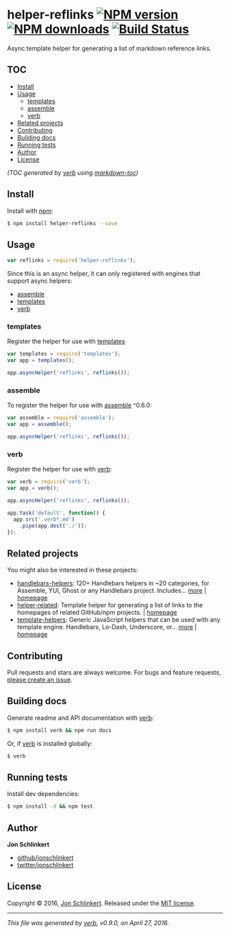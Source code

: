 # helper-reflinks [![NPM version](https://img.shields.io/npm/v/helper-reflinks.svg?style=flat)](https://www.npmjs.com/package/helper-reflinks) [![NPM downloads](https://img.shields.io/npm/dm/helper-reflinks.svg?style=flat)](https://npmjs.org/package/helper-reflinks) [![Build Status](https://img.shields.io/travis/helpers/helper-reflinks.svg?style=flat)](https://travis-ci.org/helpers/helper-reflinks)

Async template helper for generating a list of markdown reference links.

## TOC

- [Install](#install)
- [Usage](#usage)
  * [templates](#templates)
  * [assemble](#assemble)
  * [verb](#verb)
- [Related projects](#related-projects)
- [Contributing](#contributing)
- [Building docs](#building-docs)
- [Running tests](#running-tests)
- [Author](#author)
- [License](#license)

_(TOC generated by [verb](https://github.com/verbose/verb) using [markdown-toc](https://github.com/jonschlinkert/markdown-toc))_

## Install

Install with [npm](https://www.npmjs.com/):

```sh
$ npm install helper-reflinks --save
```

## Usage

```js
var reflinks = require('helper-reflinks');
```

Since this is an async helper, it can only registered with engines that support async helpers:

* [assemble](#assemble)
* [templates](#templates)
* [verb](#verb)

### templates

Register the helper for use with [templates](https://github.com/jonschlinkert/templates)

```js
var templates = require('templates');
var app = templates();

app.asyncHelper('reflinks', reflinks());
```

### assemble

To register the helper for use with [assemble](https://github.com/assemble/assemble) ^0.6.0:

```js
var assemble = require('assemble');
var app = assemble();

app.asyncHelper('reflinks', reflinks());
```

### verb

Register the helper for use with [verb](https://github.com/verbose/verb):

```js
var verb = require('verb');
var app = verb();

app.asyncHelper('reflinks', reflinks());

app.task('default', function() {
  app.src('.verb*.md')
    .pipe(app.dest('./'));
});
```

## Related projects

You might also be interested in these projects:

* [handlebars-helpers](https://www.npmjs.com/package/handlebars-helpers): 120+ Handlebars helpers in ~20 categories, for Assemble, YUI, Ghost or any Handlebars project. Includes… [more](https://www.npmjs.com/package/handlebars-helpers) | [homepage](https://github.com/assemble/handlebars-helpers)
* [helper-related](https://www.npmjs.com/package/helper-related): Template helper for generating a list of links to the homepages of related GitHub/npm projects. | [homepage](https://github.com/helpers/helper-related)
* [template-helpers](https://www.npmjs.com/package/template-helpers): Generic JavaScript helpers that can be used with any template engine. Handlebars, Lo-Dash, Underscore, or… [more](https://www.npmjs.com/package/template-helpers) | [homepage](https://github.com/jonschlinkert/template-helpers)

## Contributing

Pull requests and stars are always welcome. For bugs and feature requests, [please create an issue](https://github.com/helpers/helper-reflinks/issues/new).

## Building docs

Generate readme and API documentation with [verb](https://github.com/verbose/verb):

```sh
$ npm install verb && npm run docs
```

Or, if [verb](https://github.com/verbose/verb) is installed globally:

```sh
$ verb
```

## Running tests

Install dev dependencies:

```sh
$ npm install -d && npm test
```

## Author

**Jon Schlinkert**

* [github/jonschlinkert](https://github.com/jonschlinkert)
* [twitter/jonschlinkert](http://twitter.com/jonschlinkert)

## License

Copyright © 2016, [Jon Schlinkert](https://github.com/jonschlinkert).
Released under the [MIT license](https://github.com/helpers/helper-reflinks/blob/master/LICENSE).

***

_This file was generated by [verb](https://github.com/verbose/verb), v0.9.0, on April 27, 2016._